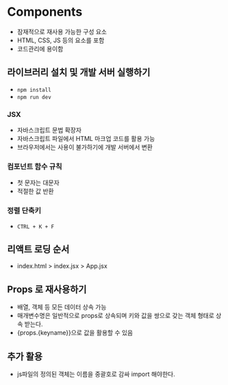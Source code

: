 # Components
- 잠재적으로 재사용 가능한 구성 요소
- HTML, CSS, JS 등의 요소를 포함
- 코드관리에 용이함

## 라이브러리 설치 및 개발 서버 실행하기
- `npm install`
- `npm run dev`

### JSX
- 자바스크립트 문법 확장자
- 자바스크립트 파일에서 HTML 마크업 코드를 활용 가능
- 브라우저에서는 사용이 불가하기에 개발 서버에서 변환

### 컴포넌트 함수 규칙
- 첫 문자는 대문자
- 적절한 값 반환

### 정렬 단축키
- `CTRL + K + F`

## 리액트 로딩 순서
- index.html > index.jsx > App.jsx

## Props 로 재사용하기
- 배열, 객체 등 모든 데이터 상속 가능
- 매개변수명은 일반적으로 props로 상속되며 키와 값을 쌍으로 갖는 객체 형태로 상속 받는다.
- {props.{keyname}}으로 값을 활용할 수 있음

## 추가 활용
- js파일의 정의된 객체는 이름을 중괄호로 감싸 import 해야한다.